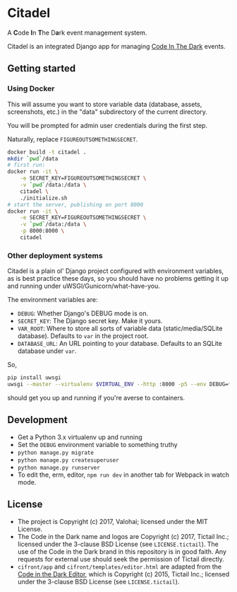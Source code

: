 # Citadel

A **C**ode **I**n **T**he D**a**rk event management system.

Citadel is an integrated Django app for managing [Code In The Dark][citd] events.

## Getting started

### Using Docker

This will assume you want to store variable data
(database, assets, screenshots, etc.)
in the "data" subdirectory of the current directory.

You will be prompted for admin user credentials
during the first step.

Naturally, replace `FIGUREOUTSOMETHINGSECRET`.

```bash
docker build -t citadel .
mkdir `pwd`/data
# first run:
docker run -it \
    -e SECRET_KEY=FIGUREOUTSOMETHINGSECRET \
    -v `pwd`/data:/data \
    citadel \
    ./initialize.sh
# start the server, publishing on port 8000
docker run -it \
    -e SECRET_KEY=FIGUREOUTSOMETHINGSECRET \
    -v `pwd`/data:/data \
    -p 8000:8000 \
    citadel
```

### Other deployment systems

Citadel is a plain ol' Django project configured with
environment variables, as is best practice these days,
so you should have no problems getting it up and running
under uWSGI/Gunicorn/what-have-you.

The environment variables are:

- `DEBUG`: Whether Django's DEBUG mode is on.
- `SECRET_KEY`: The Django secret key. Make it yours.
- `VAR_ROOT`: Where to store all sorts of variable data (static/media/SQLite database). Defaults to `var` in the project root.
- `DATABASE_URL`: An URL pointing to your database. Defaults to an SQLite database under `var`.

So,

```bash
pip install uwsgi
uwsgi --master --virtualenv $VIRTUAL_ENV --http :8000 -p5 --env DEBUG=false --env SECRET_KEY=asdf --wsgi=citadel.wsgi
```

should get you up and running if you're averse to containers.

## Development

- Get a Python 3.x virtualenv up and running
- Set the `DEBUG` environment variable to something truthy
- `python manage.py migrate`
- `python manage.py createsuperuser`
- `python manage.py runserver`
- To edit the, erm, editor, `npm run dev` in another tab for Webpack in watch mode.

## License

- The project is Copyright (c) 2017, Valohai; licensed under the MIT License.
- The Code in the Dark name and logos are Copyright (c) 2017, Tictail Inc.;
  licensed under the 3-clause BSD License (see `LICENSE.tictail`).
  The use of the Code in the Dark brand in this repository is in good faith.
  Any requests for external use should seek the permission of Tictail directly.
- `cifront/app` and `cifront/templates/editor.html`
  are adapted from the [Code in the Dark Editor][citdedit],
  which is Copyright (c) 2015, Tictail Inc.;
  licensed under the 3-clause BSD License (see `LICENSE.tictail`).

[citd]: http://codeinthedark.com/
[citdedit]: https://github.com/codeinthedark/editor
